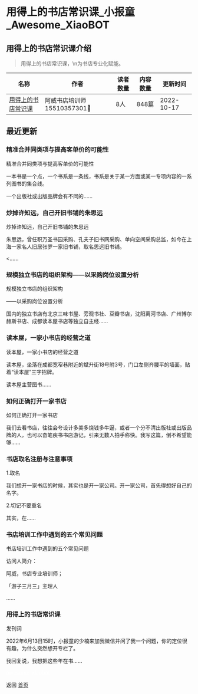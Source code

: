 # 用得上的书店常识课_小报童_Awesome_XiaoBOT

## 用得上的书店常识课介绍
> 用得上的书店常识课，\n为书店专业化赋能。  
  


|名称|作者|读者数量|内容数量|更新时间|
|---|---|---|---|---|
|[用得上的书店常识课](https://xiaobot.net/p/15510357301?refer=0b133df9-27dc-423b-8101-639049001c13)|阿威书店培训师15510357301📖|8人|848篇|2022-10-17|

## 最近更新
### 精准合并同类项与提高客单价的可能性

精准合并同类项与提高客单价的可能性

一本书是一个点，一个书系是一条线，书系是关于某一方面或某一专项内容的一系列图书的集合线。

一个出版社或出版品牌会有不同的......

### 炒掉许知远，自己开旧书铺的朱思远

炒掉许知远，自己开旧书铺的朱思远

朱思远，曾任职万圣书园采购、孔夫子旧书网采购、单向空间采购总监，如今在上海一家名人旧居张罗一家旧书铺，取名思远旧书铺。

<......

### 规模独立书店的组织架构——以采购岗位设置分析

规模独立书店的组织架构

——以采购岗位设置分析

国内的独立书店有北京三味书屋、旁观书社、豆瓣书店，沈阳离河书店、广州博尔赫斯书店、成都读本屋书店等独立自主经......

### 读本屋，一家小书店的经营之道

读本屋，一家小书店的经营之道

读本屋，坐落在成都宽窄巷附近的斌升街18号附3号，门口左侧齐腰平的墙面，贴着“读本屋”三字招牌。

读本屋主营图书......

### 如何正确打开一家书店

如何正确打开一家书店

我们去看书店，往往会夸设计多美多烧钱多牛逼，或者一个分不清出版社或出版品牌的人，也可以奋笔疾书书店游记，引来无数人拍手称快。我写这篇，倒不希望能够......

### 书店取名注册与注意事项

1.取名

我们想开一家书店的时候，其实也是开一家公司。开一家公司，首先得想好自己的名字。

2.切记不要重名

其实，在......

### 书店培训工作中遇到的五个常见问题

书店培训工作中遇到的五个常见问题



访问人简介：

阿威，书店专业培训师；

「游子三月三」主理人



......

### 用得上的书店常识课

发刊词

2022年6月13日15时，小报童的少楠来加我微信并问了我一个问题，你的定位很有趣，为什么突然想开专栏了。

我回复说，我想把这些年在书......


<a href="https://github.com/Reno9527/awesome-xiaobot" style="color: white; text-decoration: none;">awesome-xiaobot</a>

返回 [首页](../README.md)
